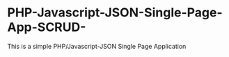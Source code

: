 # PHP-Javascript-JSON-Single-Page-App-SCRUD-
This is a simple PHP/Javascript-JSON Single Page Application
